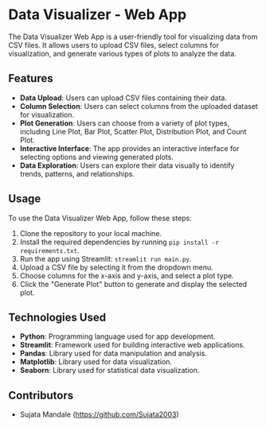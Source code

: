 # Data Visualizer - Web App

The Data Visualizer Web App is a user-friendly tool for visualizing data from CSV files. It allows users to upload CSV files, select columns for visualization, and generate various types of plots to analyze the data.

## Features

- **Data Upload**: Users can upload CSV files containing their data.
- **Column Selection**: Users can select columns from the uploaded dataset for visualization.
- **Plot Generation**: Users can choose from a variety of plot types, including Line Plot, Bar Plot, Scatter Plot, Distribution Plot, and Count Plot.
- **Interactive Interface**: The app provides an interactive interface for selecting options and viewing generated plots.
- **Data Exploration**: Users can explore their data visually to identify trends, patterns, and relationships.

## Usage

To use the Data Visualizer Web App, follow these steps:

1. Clone the repository to your local machine.
2. Install the required dependencies by running `pip install -r requirements.txt`.
3. Run the app using Streamlit: `streamlit run main.py`.
4. Upload a CSV file by selecting it from the dropdown menu.
5. Choose columns for the x-axis and y-axis, and select a plot type.
6. Click the "Generate Plot" button to generate and display the selected plot.

## Technologies Used

- **Python**: Programming language used for app development.
- **Streamlit**: Framework used for building interactive web applications.
- **Pandas**: Library used for data manipulation and analysis.
- **Matplotlib**: Library used for data visualization.
- **Seaborn**: Library used for statistical data visualization.

## Contributors

- Sujata Mandale (https://github.com/Sujata2003)

